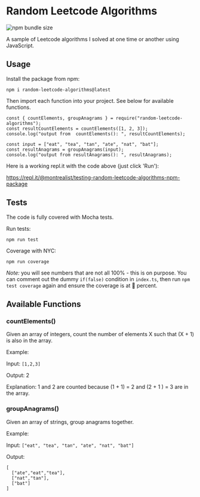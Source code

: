 # Random Leetcode Algorithms

![npm bundle size](https://img.shields.io/bundlephobia/min/random-leetcode-algorithms)

A sample of Leetcode algorithms I solved at one time or another using JavaScript.

## Usage

Install the package from npm:

`npm i random-leetcode-algorithms@latest`

Then import each function into your project. See below for available functions.

```
const { countElements, groupAnagrams } = require("random-leetcode-algorithms");
const resultCountElements = countElements([1, 2, 3]);
console.log("output from  countElements(): ", resultCountElements);

const input = ["eat", "tea", "tan", "ate", "nat", "bat"];
const resultAnagrams = groupAnagrams(input);
console.log("output from resultAnagrams(): ", resultAnagrams);
```

Here is a working repl.it with the code above (just click 'Run'):

https://repl.it/@montrealist/testing-random-leetcode-algorithms-npm-package

## Tests

The code is fully covered with Mocha tests.

Run tests:

`npm run test`

Coverage with NYC:

`npm run coverage`

_Note:_ you will see numbers that are not all 100% - this is on purpose. You can comment out the dummy `if(false)` condition in `index.ts`, then run `npm test coverage` again and ensure the coverage is at 💯 percent.

## Available Functions

### countElements()

Given an array of integers, count the number of elements X such that (X + 1) is also in the array.

Example:

Input: `[1,2,3]`

Output: 2

Explanation: 1 and 2 are counted because (1 + 1) = 2 and (2 + 1 ) = 3 are in the array.

### groupAnagrams()

Given an array of strings, group anagrams together.

Example:

Input: `["eat", "tea", "tan", "ate", "nat", "bat"]`

Output:

```
[
  ["ate","eat","tea"],
  ["nat","tan"],
  ["bat"]
]
```
